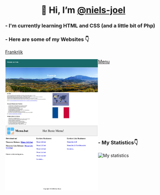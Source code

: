 <div align="center">
<h1>👋 Hi, I’m <a href="https://github.com/niels-joel" alt="My Profile">@niels-joel</a></h1>
</div>

<div>

<div>
  
<h3>- I'm currently learning HTML and CSS (and a little bit of Php)</h3>

<h3>- Here are some of my Websites 👇</h3>



<a href="https://niels-joel.github.io/frankrijk/" alt="Frankrijk Website">Frankrijk</a>

<a href="https://niels-joel.github.io/frankrijk/" alt="Frankrijk Website"><img align="left" src="images/Frankrijk.jpg" width="300" height="auto" alt="Frankrijk Website Photo" /></a>

<a href="https://niels-joel.github.io/menu/" alt="Menu Website">Menu</a>

<a href="https://niels-joel.github.io/menu/" alt="Menu Website"><img align="left" src="images/Menu.jpg" width="300" height="auto" alt="Menu Website Photo" /></a>


</div>

<div>
  <br><br><br><br><br><br><br><br><br><br><br><br>
<h3>- My Statistics👇</h3>

![My statistics](https://github-readme-stats.vercel.app/api?username=niels-joel&show_icons=true&count_private=true) 
  
</div>

</div>

